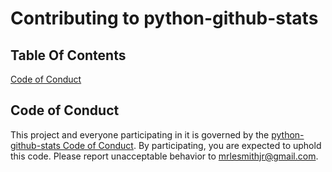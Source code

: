 # Contributing to python-github-stats

## Table Of Contents

[Code of Conduct](#code-of-conduct)

## Code of Conduct

This project and everyone participating in it is governed by the [python-github-stats Code of Conduct](CODE_OF_CONDUCT.md). By participating, you are expected to uphold this code. Please report unacceptable behavior to [mrlesmithjr@gmail.com](mailto:mrlesmithjr@gmail.com).
